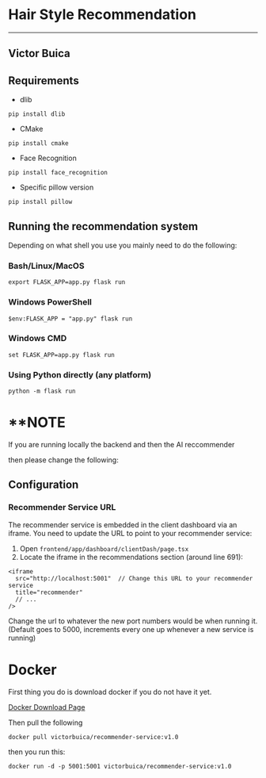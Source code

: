# Hair Style Recommendation
----------------
## Victor Buica

## Requirements

* dlib

```
pip install dlib
```
* CMake

```
pip install cmake
```
* Face Recognition

```
pip install face_recognition
```
* Specific pillow version
```
pip install pillow
```
## Running the recommendation system
Depending on what shell you use you mainly need to do the following:

### Bash/Linux/MacOS
```
export FLASK_APP=app.py flask run
```
### Windows PowerShell
```
$env:FLASK_APP = "app.py" flask run
```
### Windows CMD
```
set FLASK_APP=app.py flask run
```
### Using Python directly (any platform)
```
python -m flask run
```

# **NOTE
If you are running locally the backend and then the AI reccommender 

then please change the following:

## Configuration

### Recommender Service URL

The recommender service is embedded in the client dashboard via an iframe. You need to update the URL to point to your recommender service:

1. Open `frontend/app/dashboard/clientDash/page.tsx`
2. Locate the iframe in the recommendations section (around line 691):

```tsx
<iframe
  src="http://localhost:5001"  // Change this URL to your recommender service
  title="recommender"
  // ...
/>
```
Change the url to whatever the new port numbers would be when running it. (Default goes to 5000, increments every one up whenever a new service is running)

# Docker 
First thing you do is download docker if you do not have it yet. 

[Docker Download Page](https://www.docker.com/get-started)

Then pull the following
```
docker pull victorbuica/recommender-service:v1.0
```
then you run this:
```
docker run -d -p 5001:5001 victorbuica/recommender-service:v1.0
```